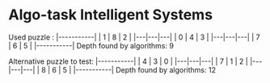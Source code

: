 # Algo-task Intelligent Systems

Used puzzle :
|-----------|
| 1 | 8 | 2 |
|---|---|---|
| 0 | 4 | 3 |
|---|---|---|
| 7 | 6 | 5 |
|-----------|
Depth found by algorithms: 9

Alternative puzzle to test:
|-----------|
| 4 | 3 | 0 |
|---|---|---|
| 7 | 1 | 2 |
|---|---|---|
| 8 | 6 | 5 |
|-----------|
Depth found by algorithms: 12
